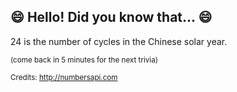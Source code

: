 ## :smile: Hello! Did you know that... :smile:
24 is the number of cycles in the Chinese solar year.

<sup>(come back in 5 minutes for the next trivia)</sup>


<sup>Credits: http://numbersapi.com</sup>
